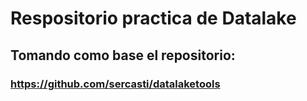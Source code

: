 # Respositorio practica de Datalake

## Tomando como base el repositorio:
### https://github.com/sercasti/datalaketools